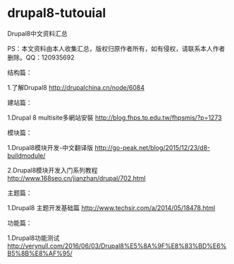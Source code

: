 # drupal8-tutouial
Drupal8中文资料汇总

PS：本文资料由本人收集汇总，版权归原作者所有，如有侵权，请联系本人作者删除。QQ：120935692

结构篇：

1.了解Drupal8
http://drupalchina.cn/node/6084

建站篇：

1.Drupal 8 multisite多網站安裝
http://blog.fhps.tp.edu.tw/fhpsmis/?p=1273


模块篇：

1.Drupal8模块开发-中文翻译版
http://go-peak.net/blog/2015/12/23/d8-buildmodule/

2.Drupal8模块开发入门系列教程
http://www.168seo.cn/jianzhan/drupal/702.html


主题篇：

1.Drupal8 主题开发基础篇
http://www.techsir.com/a/2014/05/18478.html


功能篇：

1.Drupal8功能测试
http://verynull.com/2016/06/03/Drupal8%E5%8A%9F%E8%83%BD%E6%B5%8B%E8%AF%95/
